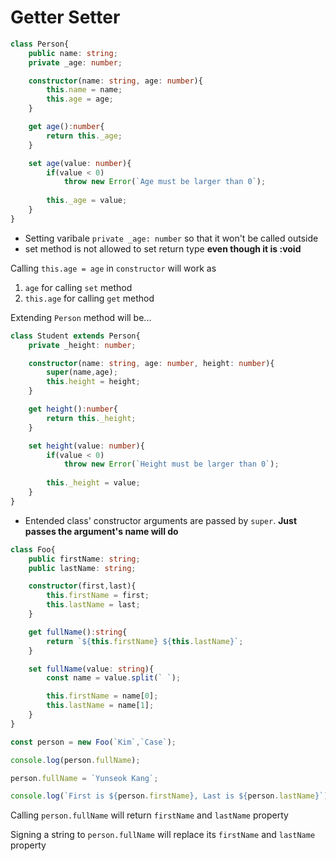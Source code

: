 # Getter Setter   
   
```ts
class Person{
    public name: string;
    private _age: number;

    constructor(name: string, age: number){
        this.name = name;
        this.age = age;
    }

    get age():number{
        return this._age;
    }

    set age(value: number){
        if(value < 0)
            throw new Error(`Age must be larger than 0`);
        
        this._age = value;
    }
}
```
   
- Setting varibale `private _age: number` so that it won't be called outside
- set method is not allowed to set return type **even though it is :void**   
   
Calling `this.age = age` in `constructor` will work as   
1. `age` for calling `set` method
2. `this.age` for calling `get` method   

Extending `Person` method will be...   

```ts
class Student extends Person{
    private _height: number;

    constructor(name: string, age: number, height: number){
        super(name,age);
        this.height = height;
    }

    get height():number{
        return this._height;
    }

    set height(value: number){
        if(value < 0)
            throw new Error(`Height must be larger than 0`);
        
        this._height = value;
    }
}
```    
   
- Entended class' constructor arguments are passed by `super`. **Just passes the argument's name will do**   
   

```ts
class Foo{
    public firstName: string;
    public lastName: string;

    constructor(first,last){
        this.firstName = first;
        this.lastName = last;
    }

    get fullName():string{
        return `${this.firstName} ${this.lastName}`;
    }

    set fullName(value: string){
        const name = value.split(` `);

        this.firstName = name[0];
        this.lastName = name[1];
    }
}

const person = new Foo(`Kim`,`Case`);

console.log(person.fullName);

person.fullName = `Yunseok Kang`;

console.log(`First is ${person.firstName}, Last is ${person.lastName}`);

```   
   
Calling `person.fullName` will return `firstName` and `lastName` property   
   
Signing a string to `person.fullName` will replace its `firstName` and `lastName` property